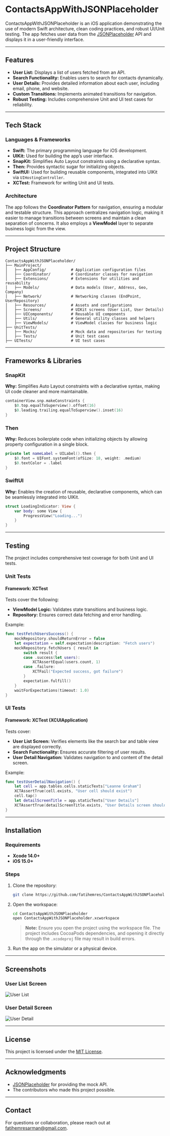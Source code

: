 # ContactsAppWithJSONPlaceholder

ContactsAppWithJSONPlaceholder is an iOS application demonstrating the use of modern Swift architecture, clean coding practices, and robust UI/Unit testing. The app fetches user data from the [JSONPlaceholder](https://jsonplaceholder.typicode.com) API and displays it in a user-friendly interface.

---

## Features
- **User List:** Displays a list of users fetched from an API.
- **Search Functionality:** Enables users to search for contacts dynamically.
- **User Details:** Provides detailed information about each user, including email, phone, and website.
- **Custom Transitions:** Implements animated transitions for navigation.
- **Robust Testing:** Includes comprehensive Unit and UI test cases for reliability.

---

## Tech Stack

### Languages & Frameworks
- **Swift:** The primary programming language for iOS development.
- **UIKit:** Used for building the app’s user interface.
- **SnapKit:** Simplifies Auto Layout constraints using a declarative syntax.
- **Then:** Provides syntactic sugar for initializing objects.
- **SwiftUI:** Used for building reusable components, integrated into UIKit via `UIHostingController`.
- **XCTest:** Framework for writing Unit and UI tests.

### Architecture
The app follows the **Coordinator Pattern** for navigation, ensuring a modular and testable structure. This approach centralizes navigation logic, making it easier to manage transitions between screens and maintain a clean separation of concerns. It also employs a **ViewModel** layer to separate business logic from the view.

---

## Project Structure
```
ContactsAppWithJSONPlaceholder/
├── MainProject/
│   ├── AppConfig/           # Application configuration files
│   ├── Coordinator/         # Coordinator classes for navigation
│   ├── Extensions/          # Extensions for utilities and reusability
│   ├── Models/              # Data models (User, Address, Geo, Company)
│   ├── Network/             # Networking classes (EndPoint, UserRepository)
│   ├── Resources/           # Assets and configurations
│   ├── Screens/             # UIKit screens (User List, User Details)
│   ├── UIComponents/        # Reusable UI components
│   ├── Utils/               # General utility classes and helpers
│   ├── ViewModels/          # ViewModel classes for business logic
├── UnitTests/
│   ├── Mocks/               # Mock data and repositories for testing
│   ├── Tests/               # Unit test cases
├── UITests/                 # UI test cases
```

---

## Frameworks & Libraries

### SnapKit
**Why:** Simplifies Auto Layout constraints with a declarative syntax, making UI code cleaner and more maintainable.
```swift
containerView.snp.makeConstraints {
    $0.top.equalToSuperview().offset(16)
    $0.leading.trailing.equalToSuperview().inset(16)
}
```

### Then
**Why:** Reduces boilerplate code when initializing objects by allowing property configuration in a single block.
```swift
private let nameLabel = UILabel().then {
    $0.font = UIFont.systemFont(ofSize: 18, weight: .medium)
    $0.textColor = .label
}
```

### SwiftUI
**Why:** Enables the creation of reusable, declarative components, which can be seamlessly integrated into UIKit.
```swift
struct LoadingIndicator: View {
    var body: some View {
        ProgressView("Loading...")
    }
}
```

---

## Testing
The project includes comprehensive test coverage for both Unit and UI tests.

### Unit Tests
#### Framework: XCTest
Tests cover the following:
- **ViewModel Logic:** Validates state transitions and business logic.
- **Repository:** Ensures correct data fetching and error handling.

Example:
```swift
func testFetchUsersSuccess() {
    mockRepository.shouldReturnError = false
    let expectation = self.expectation(description: "Fetch users")
    mockRepository.fetchUsers { result in
        switch result {
        case .success(let users):
            XCTAssertEqual(users.count, 1)
        case .failure:
            XCTFail("Expected success, got failure")
        }
        expectation.fulfill()
    }
    waitForExpectations(timeout: 1.0)
}
```

### UI Tests
#### Framework: XCTest (XCUIApplication)
Tests cover:
- **User List Screen:** Verifies elements like the search bar and table view are displayed correctly.
- **Search Functionality:** Ensures accurate filtering of user results.
- **User Detail Navigation:** Validates navigation to and content of the detail screen.

Example:
```swift
func testUserDetailNavigation() {
    let cell = app.tables.cells.staticTexts["Leanne Graham"]
    XCTAssertTrue(cell.exists, "User cell should exist")
    cell.tap()
    let detailScreenTitle = app.staticTexts["User Details"]
    XCTAssertTrue(detailScreenTitle.exists, "User Details screen should be displayed")
}
```

---

## Installation

### Requirements
- **Xcode 14.0+**
- **iOS 15.0+**

### Steps
1. Clone the repository:
    ```bash
    git clone https://github.com/fatihemres/ContactsAppWithJSONPlaceholder.git
    ```
2. Open the workspace:
    ```bash
    cd ContactsAppWithJSONPlaceholder
    open ContactsAppWithJSONPlaceholder.xcworkspace
    ```
    > **Note:** Ensure you open the project using the workspace file. The project includes CocoaPods dependencies, and opening it directly through the `.xcodeproj` file may result in build errors.
3. Run the app on the simulator or a physical device.

---

## Screenshots

### User List Screen
![User List](https://github.com/user-attachments/assets/d689c566-5c3c-446d-b3b0-20ba0d4663ac)

### User Detail Screen
![User Detail](https://github.com/user-attachments/assets/f6503629-30b6-4f1b-afcb-ea9507fa0e6a)

---

## License
This project is licensed under the [MIT License](LICENSE).

---

## Acknowledgments
- [JSONPlaceholder](https://jsonplaceholder.typicode.com) for providing the mock API.
- The contributors who made this project possible.

---

## Contact
For questions or collaboration, please reach out at [fatihemresarman@gmail.com](mailto:fatihemresarman@gmail.com).
